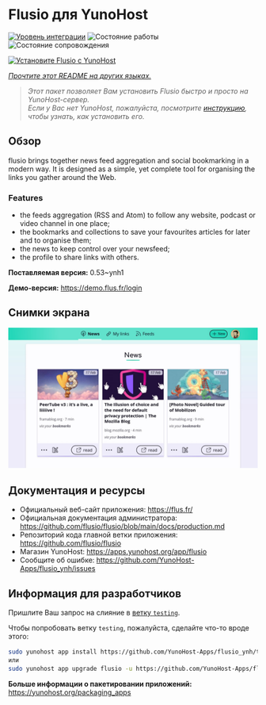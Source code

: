 <!--
Важно: этот README был автоматически сгенерирован <https://github.com/YunoHost/apps/tree/master/tools/readme_generator>
Он НЕ ДОЛЖЕН редактироваться вручную.
-->

# Flusio для YunoHost

[![Уровень интеграции](https://dash.yunohost.org/integration/flusio.svg)](https://ci-apps.yunohost.org/ci/apps/flusio/) ![Состояние работы](https://ci-apps.yunohost.org/ci/badges/flusio.status.svg) ![Состояние сопровождения](https://ci-apps.yunohost.org/ci/badges/flusio.maintain.svg)

[![Установите Flusio с YunoHost](https://install-app.yunohost.org/install-with-yunohost.svg)](https://install-app.yunohost.org/?app=flusio)

*[Прочтите этот README на других языках.](./ALL_README.md)*

> *Этот пакет позволяет Вам установить Flusio быстро и просто на YunoHost-сервер.*  
> *Если у Вас нет YunoHost, пожалуйста, посмотрите [инструкцию](https://yunohost.org/install), чтобы узнать, как установить его.*

## Обзор

flusio brings together news feed aggregation and social bookmarking in a modern way. It is designed as a simple, yet complete tool for organising the links you gather around the Web.

### Features

- the feeds aggregation (RSS and Atom) to follow any website, podcast or video channel in one place;
- the bookmarks and collections to save your favourites articles for later and to organise them;
- the news to keep control over your newsfeed;
- the profile to share links with others.

**Поставляемая версия:** 0.53~ynh1

**Демо-версия:** <https://demo.flus.fr/login>

## Снимки экрана

![Снимок экрана Flusio](./doc/screenshots/screenshot.jpg)

## Документация и ресурсы

- Официальный веб-сайт приложения: <https://flus.fr/>
- Официальная документация администратора: <https://github.com/flusio/flusio/blob/main/docs/production.md>
- Репозиторий кода главной ветки приложения: <https://github.com/flusio/flusio>
- Магазин YunoHost: <https://apps.yunohost.org/app/flusio>
- Сообщите об ошибке: <https://github.com/YunoHost-Apps/flusio_ynh/issues>

## Информация для разработчиков

Пришлите Ваш запрос на слияние в [ветку `testing`](https://github.com/YunoHost-Apps/flusio_ynh/tree/testing).

Чтобы попробовать ветку `testing`, пожалуйста, сделайте что-то вроде этого:

```bash
sudo yunohost app install https://github.com/YunoHost-Apps/flusio_ynh/tree/testing --debug
или
sudo yunohost app upgrade flusio -u https://github.com/YunoHost-Apps/flusio_ynh/tree/testing --debug
```

**Больше информации о пакетировании приложений:** <https://yunohost.org/packaging_apps>
